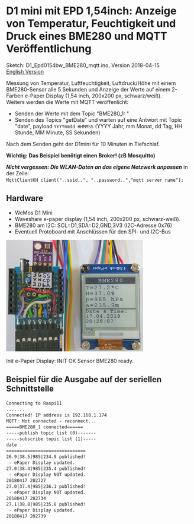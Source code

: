# D1 mini mit EPD 1,54inch: Anzeige von Temperatur, Feuchtigkeit und Druck eines BME280 und MQTT Ver&ouml;ffentlichung
Sketch: D1_Epd0154bw_BME280_mqtt.ino, Version 2018-04-15      
[English Version](./README.md "English Version")   

Messung von Temperatur, Luftfeuchtigkeit, Luftdruck/H&ouml;he mit einem BME280-Sensor alle 5 Sekunden und Anzeige der Werte auf einem 2-Farben e-Paper Display (1,54 inch, 200x200 px, schwarz/wei&szlig;).   
Weiters werden die Werte mit MQTT ver&ouml;ffenlicht:
* Senden der Werte mit dem Topic "BME280_1: "
* Senden des Topics "getDate" und warten auf eine Antwort mit Topic "date", payload `YYYYmmdd HHMMSS` (YYYY Jahr, mm Monat, dd Tag, HH Stunde, MM Minute, SS Sekunden)   

Nach dem Senden geht der D1mini f&uuml;r 10 Minuten in Tiefschlaf.

**Wichtig: Das Beispiel ben&ouml;tigt einen Broker! (zB Mosquitto)**

__*Nicht vergessen: Die WLAN-Daten an das eigene Netzwerk anpassen*__ in der Zeile:   
`MqttClientKH client("..ssid..", "..password..","mqtt server name");`  

## Hardware
* WeMos D1 Mini
* Waveshare e-paper display (1,54 inch, 200x200 px, schwarz-wei&szlig;).
* BME280 am I2C: SCL=D1,SDA=D2,GND,3V3 (I2C-Adresse 0x76)
* Eventuell Protoboard mit Anschl&uuml;ssen f&uuml;r den SPI- und I2C-Bus

![D1 epd0154bw MBE280 MQTT](./images/D1_epd0154bw_bme280_mqtt.png "D1mini mit e-Paper-Display 1,54inch, BME280 und MQTT Publisher")  

Init e-Paper Display: INIT OK
Sensor BME280 ready.

## Beispiel f&uuml;r die Ausgabe auf der seriellen Schnittstelle

```
Connecting to Raspi11
.......
Connected! IP address is 192.168.1.174
MQTT: Not connected - reconnect...
=====BME280_1 connected======
-----publish topic list (0)-------
-----subscribe topic list (1)-----
date
==============================
26.9|38.5|985|234.9 published!
 - ePaper Display updated.
27.0|38.4|985|235.4 published!
 - ePaper Display NOT updated.
20180417 202727
27.0|37.4|985|236.1 published!
 - ePaper Display NOT updated.
20180417 202734
27.1|38.8|985|235.8 published!
 - ePaper Display updated.
20180417 202739

```
